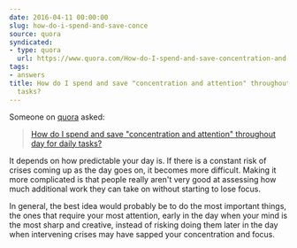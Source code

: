 ```yaml
---
date: 2016-04-11 00:00:00
slug: how-do-i-spend-and-save-conce
source: quora
syndicated:
- type: quora
  url: https://www.quora.com/How-do-I-spend-and-save-concentration-and-attention-throughout-day-for-daily-tasks/answer/Roy-Tang
tags:
- answers
title: How do I spend and save "concentration and attention" throughout day for daily
  tasks?
---
```


Someone on [quora](https://quora.com) asked:

> [How do I spend and save "concentration and attention" throughout day for daily tasks?](https://www.quora.com/How-do-I-spend-and-save-concentration-and-attention-throughout-day-for-daily-tasks/answer/Roy-Tang)


It depends on how predictable your day is. If there is a constant risk of crises coming up as the day goes on, it becomes more difficult. Making it more complicated is that people really aren't very good at assessing how much additional work they can take on without starting to lose focus.

In general, the best idea would probably be to do the most important things, the ones that require your most attention, early in the day when your mind is the most sharp and creative, instead of risking doing them later in the day when intervening crises may have sapped your concentration and focus.